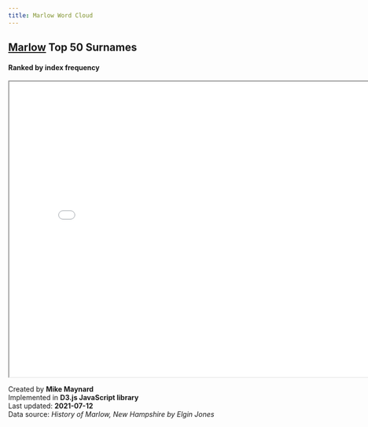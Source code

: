 ```yaml
---
title: Marlow Word Cloud
---
```


## [Marlow](/marlow/) Top 50 Surnames
#### Ranked by index frequency

<IFRAME SRC="surname_d3.html" WIDTH=800 HEIGHT=600></IFRAME>

Created by **Mike Maynard**<BR>
Implemented in **D3.js JavaScript library**<BR>
Last updated:  **2021-07-12**<BR>
Data source:  _History of Marlow, New Hampshire by Elgin Jones_